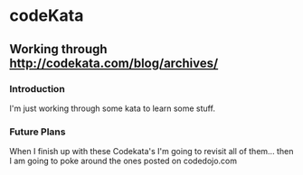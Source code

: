 # codeKata

## Working through http://codekata.com/blog/archives/

### Introduction
I'm just working through some kata to learn some stuff.

### Future Plans

When I finish up with these Codekata's I'm going to revisit all of them... then I am going to poke around the ones posted on codedojo.com
